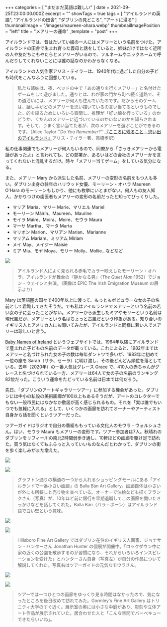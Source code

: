+++
categories = [ "まだまだ英語は難しい" ]
date = 2021-09-25T23:00:00.000Z
excerpt = ""
showTags = true
tags = [ "アイルランドの英語", "アイルランドの田舎", "ダブリンの見どころ", "アートに浸る" ]
thumbnailImage = "/images/maureen-ohara.webp"
thumbnailImagePosition = "left"
title = "メアリーの運命"
_template = "post"
+++

アイルランドでは、昔はたいてい娘の一人にはメアリーという名前をつけた。アイルランドの田舎で生まれ育った義母と話をしていると、姉妹だけではなく近所の人や友だちにもやたらとメアリーがいるので、フルネームやニックネームで呼んだりしてくれないことには誰の話なのかわからなくなる。

<!--more-->

アイルランドの人気作家アリス・テイラーは、1940年代に過ごした自分の子ども時代をこんなふうに回想している。

> 私たち姉妹は、夜、ベッドの中で「あの通りを行くメアリー」と名付けたゲームをして遊びました。通りとは、わが家の門から町へ続く道路で、その道沿いには、メアリーが何人も住んでいたのです。だからそのゲームは、話し手がどのメアリーを思い描いているの言い当てるというものでした。的を絞るためにいろいろ質問し、推理が「好い線を行っている」のかどうか、くだんのメアリーに近づいているのかいないのかを知らされます。そして、うまく言い当てた者が、次のメアリーを選ぶことができるのです。（Alice Taylor ''_Do You Remember?''_ [『こころに残ること - 思い出のアイルランド』](http://www.michitani.com/books/ISBN978-4-89642-547-5.html)アリス・テイラー著、高橋歩訳）

私の仕事関連でもメアリーが何人もいるので、同僚から「さっきメアリーから電話があったよ」と言われても、どの部署か、あるいはどの会社のメアリーかを言ってくれないと混乱するだけ。時々「メアリー当てゲーム」をしている気分になる。

また、メアリー Mary から派生した名前、メアリーの変形の名前をもつ人も多い。ダブリン出身の往年のハリウッド女優、モーリーン・オハラ Maureen O'Hara のモーリーンもしかり、他にも枚挙にいとまがない。何人もの友人知人、かかりつけの歯医者もメアリーの変形の名前だったと知ってびっくりした。

* マリア Maria、マリー Marie、マリエル Mariel
* モーリーン Máirín、Maureen、Maurine
* モイラ Máire、Moira、Moire、モウラ Maura
* マーサ Martha、マータ Marta
* マリオン Marion、マリアン Marian、Marianne
* マリアム Mariam、ミリアム Miriam
* メイ May、メイジー Maisie
* ミア Mia、モヤ Moya、モリー Molly、Mollie...などなど

![](/images/maureen-ohara.webp)

> アイルランド人によく見られる赤毛でカラー映えしたモーリーン・オハラ。アイルランドが舞台の『静かなる男』（_The Quiet Man_:1952）でジョン・ウェインと共演。（画像は EPIC The Irish Emigration Museum の展示より）

Mary は英語圏の国々で400年以上に渡って、もっともポピュラーな女の子の名前として君臨してきたそうだ。でも私はアイルランドでメアリーという名前の若い女の子に会ったことがない。メアリーから派生したミアやモリーという名前は現代風だが、メアリーという名はちょっと古風だという印象がある。知り合いのイギリス人とアメリカ人にも聞いてみたが、アイルランドと同様に若い人でメアリーは珍しいと言う。

[Baby Names of Ireland](https://www.cso.ie/en/interactivezone/visualisationtools/babynamesofireland/) というウェブサイトでは、1964年以降にアイルランドで産まれた子どもの名前のデータが載っている。これによると、1982年まではメアリーと名づけられた女の子の数は毎年ダントツで多いが、1983年に初めて一位の座を Sarah（サラ、セーラ）に明け渡し、その後どんどん順位を落としている。去年（2020年）の一番人気はグレース Grace で、410人の赤ちゃんがグレースと名づけられている一方、メアリーは64人で女の子の名前のランキング82位だった。こういう運命をたどっている名前は日本では何だろう。

先日、「ダブリンのアートギャラリーツアー」に参加する機会があった。ダブリンには中小の私設の美術画廊が100以上もあるそうだが、アートのコレクターでもない一般市民にはなかなか敷居が高く感じられるもの。それを「実は誰でもいつでも気軽に入れる」として、いくつかの画廊を訪れてオーナーやアーティスト自身から話を聞くというツアーだった。

ツアーガイドはラジオで自分の番組ももっている文化人のモウラ・ウォルシュさん。はい、モウラ Maura もメアリーの変形です。ツアー参加者は7人。秋晴れのダブリンをリフィー川の南北2時間弱歩き通し、10軒ほどの画廊を駆け足で訪れた。買う気はなくてもふらっと入っていいものなんだとわかって、ダブリンの街を歩く楽しみがまた増えた。

![](/images/icon-factory.webp)

![](/images/balla-ban.webp)

> グラフトン通りの横道の一つから入れるショッピングモールにある「アイルランドで一番小さい画廊」の Balla Bán Art Gallery。画廊自体は小さいが外にも所狭しと売り物を並べている。オーナーで油絵なども描くフランクさん（写真）が、10年ほど前に銀行を早期退職してこの画廊を開いたきっかけなどを話してくれた。Balla Bán（バラ・ボーン）はアイルランド語で白い壁という意味。

![](/images/hillsboro-fine-art.webp)

![](/images/hillsboro-fine-art-2.webp)

> Hillsboro Fine Art Gallery ではダブリン在住のイギリス人画家、ジョナサン・ハンターさん Jonathan Hunter の個展が開催中。「ロックダウン中に家の近くの公園を散歩するのが習慣になり、それからいろいろインスピレーションを受けた」とハンターさん自身（写真左）が自分の作品について解説してくれた。写真右はツアーガイドの元気なモウラさん。

![](/images/gormleys.webp)

![](/images/gormleys-2.webp)

> ツアーでは一つひとつの画廊をゆっくり見る時間はなかったので、気になったところを後日改めて訪れてみた。Gormley's Fine Art Gallery はトリニティ大学のすぐ近く。展示室の奥には小さな中庭があり、彫刻や立体アート作品が展示されていた。居合わせた人と「こんな空間でバーベキューできたらいいね」。
